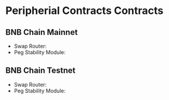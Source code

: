 # Peripherial Contracts Contracts

## BNB Chain Mainnet

- Swap Router:
- Peg Stability Module:

## BNB Chain Testnet

- Swap Router:
- Peg Stability Module:

